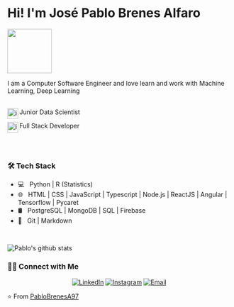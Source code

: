 # Hi! I'm José Pablo Brenes Alfaro&nbsp;

<img src="https://images.squarespace-cdn.com/content/v1/5c9ef2f2e8ba44f99ae7edcf/1556552864323-JS95SBH7Q97MEY45NUM8/ke17ZwdGBToddI8pDm48kFQQgP34qnCpeHaeAOzTt7pZw-zPPgdn4jUwVcJE1ZvWQUxwkmyExglNqGp0IvTJZamWLI2zvYWH8K3-s_4yszcp2ryTI0HqTOaaUohrI8PIvwpK0aFuhG0GtLLHqvbV4raqY38tdDiF-KTEvoUH9G4/AskBot_gif.gif" style="width: 100px;height: 100px;">

<p>
    I am a Computer Software Engineer and love learn and work with Machine Learning, Deep Learning <br><br>
    <p>
    Junior Data Scientist  
    <img align="left" alt="img1" width="24px" src="https://image.flaticon.com/icons/png/512/2103/2103626.png" /> 
    </p>
    <p> 
    Full Stack Developer 
    <img align="left" alt="img2" width="24px" src="https://img.icons8.com/cotton/2x/source-code--v3.png" />
    </p>
</p>
<br>
<br>

<h3>🛠 Tech Stack</h3>

- 💻 &nbsp; Python | R (Statistics) 
- 🌐 &nbsp; HTML | CSS | JavaScript | Typescript | Node.js | ReactJS | Angular | Tensorflow | Pycaret
- 🛢 &nbsp; PostgreSQL | MongoDB | SQL | Firebase
- 🔧 &nbsp; Git | Markdown 

<br>


![Pablo's github stats](https://github-readme-stats.vercel.app/api?username=PabloBrenesA97&show_icons=true&hide_border=true)

<h3> 🤝🏻 Connect with Me </h3>

<p align="center">
<a href="https://www.linkedin.com/in/pablo1997/"><img alt="LinkedIn" src="https://img.shields.io/badge/LinkedIn-Pablo%20Brenes%20Alfaro-blue?style=flat-square&logo=linkedin"></a>
<a href="https://www.instagram.com/pablobrenesa/"><img alt="Instagram" src="https://img.shields.io/badge/Instagram-Pablo%20Brenes%20Alfaro-blue?style=flat-square&logo=instagram"></a>
<a href="mailto:josepablobrenesalfaro@gmail.com"><img alt="Email" src="https://img.shields.io/badge/Email-Pablo%20Brenes%20Alfaro-blue?style=flat-square&logo=gmail"></a>
</p>

⭐️ From [PabloBrenesA97](https://github.com/PabloBrenesA97)